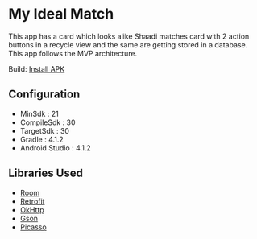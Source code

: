# My Ideal Match

This app has a card which looks alike Shaadi matches card with 2 action buttons in a recycle view and the same are getting stored in a database. This app follows the MVP architecture.

Build: [Install APK](/extra/shaadi_assignment.apk)

## Configuration

- MinSdk : 21
- CompileSdk : 30
- TargetSdk : 30
- Gradle : 4.1.2
- Android Studio : 4.1.2

## Libraries Used

- [Room](https://developer.android.com/training/data-storage/room)
- [Retrofit](http://square.github.io/retrofit/)
- [OkHttp](http://square.github.io/okhttp/)
- [Gson](https://github.com/google/gson)
- [Picasso](http://square.github.io/picasso/)

